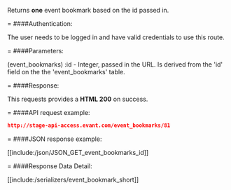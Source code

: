 <!-- --- title: GET /event_bookmarks/:id -->

Returns **one** event bookmark based on the id passed in.

=
####Authentication:

The user needs to be logged in and have valid credentials to use this route.

=
####Parameters:

(event_bookmarks) :id - Integer, passed in the URL. Is derived from the 'id' field on the the 'event_bookmarks' table.

=
####Response:

This requests provides a <strong>HTML 200</strong> on success.

=
####API request example:
```json
http://stage-api-access.evant.com/event_bookmarks/81
```

=
####JSON response example:

[[include:/json/JSON_GET_event_bookmarks_id]]

=
####Response Data Detail:

[[include:/serializers/event_bookmark_short]]